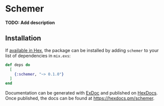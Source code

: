 # Schemer

**TODO: Add description**

## Installation

If [available in Hex](https://hex.pm/docs/publish), the package can be installed
by adding `schemer` to your list of dependencies in `mix.exs`:

```elixir
def deps do
  [
    {:schemer, "~> 0.1.0"}
  ]
end
```

Documentation can be generated with [ExDoc](https://github.com/elixir-lang/ex_doc)
and published on [HexDocs](https://hexdocs.pm). Once published, the docs can
be found at <https://hexdocs.pm/schemer>.

